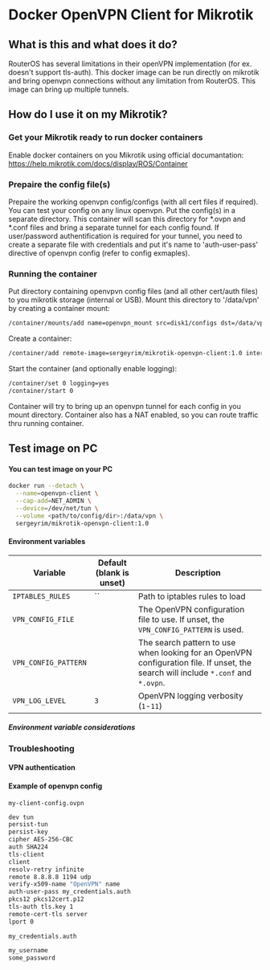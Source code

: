 # Docker OpenVPN Client for Mikrotik
## What is this and what does it do?
RouterOS has several limitations in their openVPN implementation (for ex. doesn't support tls-auth).
This docker image can be run directly on mikrotik and bring openvpn connections without any limitation from RouterOS.
This image can bring up multiple tunnels.

## How do I use it on my Mikrotik?
### Get your Mikrotik ready to run docker containers
Enable docker containers on you Mikrotik using official documantation: https://help.mikrotik.com/docs/display/ROS/Container

### Prepaire the config file(s)
Prepaire the working openvpn config/configs (with all cert files if required). You can test your config on any linux openvpn.
Put the config(s) in a separate directory. This container will scan this directory for *.ovpn and *.conf files and bring a separate tunnel for each config found.
If user/password authentification is required for your tunnel, you need to create a separate file with credentials and put it's name to 'auth-user-pass' directive of openvpn config (refer to config exmaples).

### Running the container
Put directory containing openvpvn config files (and all other cert/auth files) to you mikrotik storage (internal or USB).
Mount this directory to '/data/vpn' by creating a container mount:
```bash
/container/mounts/add name=openvpn_mount src=disk1/configs dst=/data/vpn
```
Create a container:
```bash
/container/add remote-image=sergeyrim/mikrotik-openvpn-client:1.0 interface=veth1 mounts=openvpn_mount
```
Start the container (and optionally enable logging):
```bash
/container/set 0 logging=yes
/container/start 0
```
Container will try to bring up an openvpn tunnel for each config in you mount directory.
Container also has a NAT enabled, so you can route traffic thru running container.


## Test image on PC

#### You can test image on your PC
```bash
docker run --detach \
  --name=openvpn-client \
  --cap-add=NET_ADMIN \
  --device=/dev/net/tun \
  --volume <path/to/config/dir>:/data/vpn \
  sergeyrim/mikrotik-openvpn-client:1.0
```


#### Environment variables
| Variable | Default (blank is unset) | Description |
| --- | --- | --- |
| `IPTABLES_RULES` | `` | Path to iptables rules to load |
| `VPN_CONFIG_FILE` | | The OpenVPN configuration file to use. If unset, the `VPN_CONFIG_PATTERN` is used. |
| `VPN_CONFIG_PATTERN` | | The search pattern to use when looking for an OpenVPN configuration file. If unset, the search will include `*.conf` and `*.ovpn`. |
| `VPN_LOG_LEVEL` | `3` | OpenVPN logging verbosity (`1`-`11`) |

##### Environment variable considerations

### Troubleshooting

#### VPN authentication

#### Example of openvpn config
`my-client-config.ovpn`
```bash
dev tun
persist-tun
persist-key
cipher AES-256-CBC
auth SHA224
tls-client
client
resolv-retry infinite
remote 8.8.8.8 1194 udp
verify-x509-name "OpenVPN" name
auth-user-pass my_credentials.auth
pkcs12 pkcs12cert.p12
tls-auth tls.key 1
remote-cert-tls server
lport 0
```

`my_credentials.auth`
```bash
my_username
some_password
```
